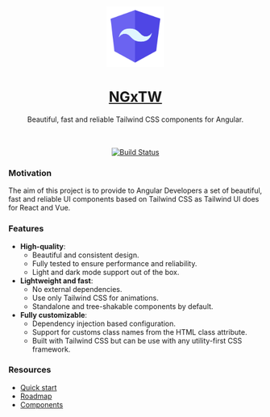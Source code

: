<div align="center">
  <a href="https://www.ngxtw.com/">
    <img src="projects/docs/assets/images/ngxtw-logo-doc.png" alt="ngxtw" height="120" />
    <h1>NGxTW</h1>
  </a>
</div>

<div align="center">
Beautiful, fast and reliable Tailwind CSS components for Angular.
<br/>
<br/>
<br/>

[![Build Status](https://dev.azure.com/ecologiciel/Lab/_apis/build/status%2Fngxtw-lib?repoName=William-Mba%2Fngxtw&branchName=master)](https://dev.azure.com/ecologiciel/Lab/_build/latest?definitionId=5&repoName=William-Mba%2Fngxtw&branchName=master)

</div>


### Motivation

The aim of this project is to provide to Angular Developers a set of beautiful, fast and reliable UI components based on Tailwind CSS as Tailwind UI does for React and Vue.

### Features

- **High-quality**:
  - Beautiful and consistent design.
  - Fully tested to ensure performance and reliability.
  - Light and dark mode support out of the box.
- **Lightweight and fast**:
    - No external dependencies.
    - Use only Tailwind CSS for animations.
    - Standalone and tree-shakable components by default.
- **Fully customizable**:
  - Dependency injection based configuration.
  - Support for customs class names from the HTML class attribute.
  - Built with Tailwind CSS but can be use with any utility-first CSS framework.

### Resources

- [Quick start](https://ngxtw.com/quick-start)
- [Roadmap](https://www.ngxtw.com/roadmap)
- [Components](https://www.ngxtw.com/)
